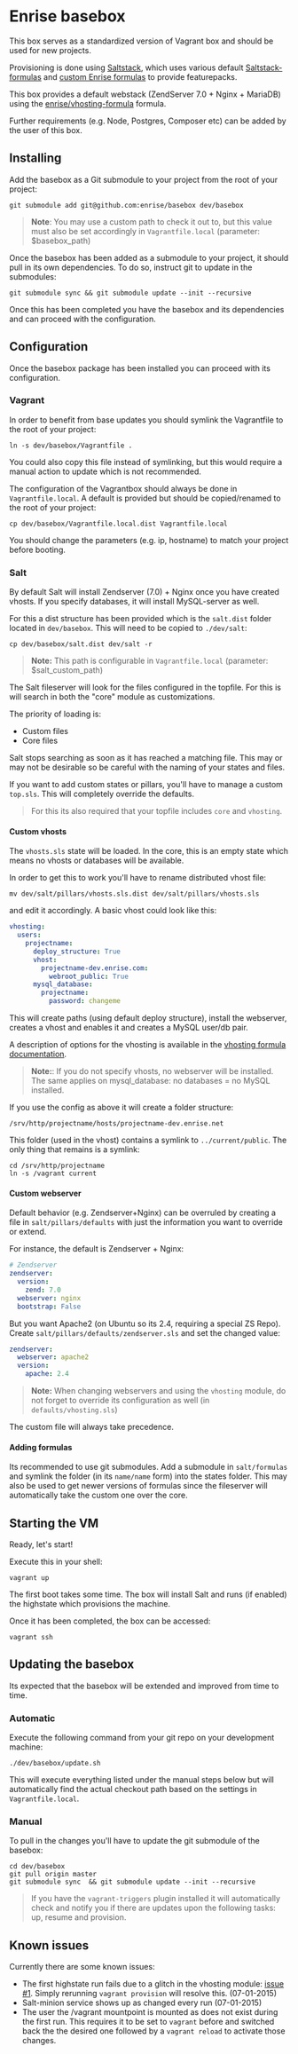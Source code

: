 # Enrise basebox
This box serves as a standardized version of Vagrant box and should be used for new projects.

Provisioning is done using [Saltstack](http://saltstack.org), which uses various default [Saltstack-formulas](https://github.com/saltstack-formulas) and [custom Enrise formulas](https://github.com/enrise/?query=formula) to provide featurepacks.

This box provides a default webstack (ZendServer 7.0 + Nginx + MariaDB) using the [enrise/vhosting-formula](https://github.com/enrise/vhosting-formula) formula.

Further requirements (e.g. Node, Postgres, Composer etc) can be added by the user of this box.

## Installing
Add the basebox as a Git submodule to your project from the root of your project:
```
git submodule add git@github.com:enrise/basebox dev/basebox
```
> **Note**: You may use a custom path to check it out to, but this value must also be set accordingly in `Vagrantfile.local` (parameter: $basebox_path)

Once the basebox has been added as a submodule to your project, it should pull in its own dependencies. To do so, instruct git to update in the submodules:
```
git submodule sync && git submodule update --init --recursive
```

Once this has been completed you have the basebox and its dependencies and can proceed with the configuration.

## Configuration
Once the basebox package has been installed you can proceed with its configuration.

### Vagrant
In order to benefit from base updates you should symlink the Vagrantfile to the root of your project:
```
ln -s dev/basebox/Vagrantfile .
```
You could also copy this file instead of symlinking, but this would require a manual action to update which is not recommended.

The configuration of the Vagrantbox should always be done in `Vagrantfile.local`.
A default is provided but should be copied/renamed to the root of your project:
```
cp dev/basebox/Vagrantfile.local.dist Vagrantfile.local
```
You should change the parameters (e.g. ip, hostname) to match your project before booting.

### Salt
By default Salt will install Zendserver (7.0) + Nginx once you have created vhosts. If you specify databases, it will install MySQL-server as well.

For this a dist structure has been provided which is the `salt.dist` folder located in `dev/basebox`. This will need to be copied to `./dev/salt`:
```
cp dev/basebox/salt.dist dev/salt -r
```
> **Note:** This path is configurable in `Vagrantfile.local` (parameter: $salt_custom_path)

The Salt fileserver will look for the files configured in the topfile.
For this is will search in both the "core" module as customizations.

The priority of loading is:
- Custom files
- Core files

Salt stops searching as soon as it has reached a matching file.
This may or may not be desirable so be careful with the naming of your states and files.

If you want to add custom states or pillars, you'll have to manage a custom `top.sls`. This will completely override the defaults.
> For this its also required that your topfile includes `core` and `vhosting`.

#### Custom vhosts
The `vhosts.sls` state will be loaded. In the core, this is an empty state which means no vhosts or databases will be available.

In order to get this to work you'll have to rename distributed vhost file:
```
mv dev/salt/pillars/vhosts.sls.dist dev/salt/pillars/vhosts.sls
```
and edit it accordingly. A basic vhost could look like this:
```yaml
vhosting:
  users:
    projectname:
      deploy_structure: True
      vhost:
        projectname-dev.enrise.com:
          webroot_public: True
      mysql_database:
        projectname:
          password: changeme
```

This will create paths (using default deploy structure), install the webserver, creates a vhost and enables it and creates a MySQL user/db pair.

A description of options for the vhosting is available in the [vhosting formula documentation](https://github.com/enrise/vhosting-formula).

> **Note:**: If you do not specify vhosts, no webserver will be installed. The same applies on mysql_database: no databases = no MySQL installed.

If you use the config as above it will create a folder structure:
```
/srv/http/projectname/hosts/projectname-dev.enrise.net
```

This folder (used in the vhost) contains a symlink to `../current/public`.
The only thing that remains is a symlink:
```
cd /srv/http/projectname
ln -s /vagrant current
```

#### Custom webserver
Default behavior (e.g. Zendserver+Nginx) can be overruled by creating a file in `salt/pillars/defaults` with just the information you want to override or extend.

For instance, the default is Zendserver + Nginx:
```yaml
# Zendserver
zendserver:
  version:
    zend: 7.0
  webserver: nginx
  bootstrap: False
```

But you want Apache2 (on Ubuntu so its 2.4, requiring a special ZS Repo).
Create `salt/pillars/defaults/zendserver.sls` and set the changed value:

```yaml
zendserver:
  webserver: apache2  
  version:
    apache: 2.4
```
> **Note:** When changing webservers and using the `vhosting` module, do not forget to override its configuration as well (in `defaults/vhosting.sls`)

The custom file will always take precedence.

#### Adding formulas
Its recommended to use git submodules.
Add a submodule in `salt/formulas` and symlink the folder (in its `name/name` form) into the states folder. This may also be used to get newer versions of formulas since the fileserver will automatically take the custom one over the core.

## Starting the VM
Ready, let's start!

Execute this in your shell:
```
vagrant up
```

The first boot takes some time.
The box will install Salt and runs (if enabled) the highstate which provisions the machine.

Once it has been completed, the box can be accessed:

```
vagrant ssh
```

## Updating the basebox
Its expected that the basebox will be extended and improved from time to time.

### Automatic
Execute the following command from your git repo on your development machine:
```
./dev/basebox/update.sh
```

This will execute everything listed under the manual steps below but will automatically find the actual checkout path based on the settings in `Vagrantfile.local`.

### Manual
To pull in the changes you'll have to update the git submodule of the basebox:
```
cd dev/basebox
git pull origin master
git submodule sync  && git submodule update --init --recursive
```
> If you have the `vagrant-triggers` plugin installed it will automatically check and notify you if there are updates upon the following tasks: up, resume and provision.

## Known issues
Currently there are some known issues:
* The first highstate run fails due to a glitch in the vhosting module: [issue #1](https://github.com/Enrise/vhosting-formula/issues/1).
  Simply rerunning `vagrant provision` will resolve this. (07-01-2015)
* Salt-minion service shows up as changed every run (07-01-2015)
* The user the /vagrant mountpoint is mounted as does not exist during the first run. This requires it to be set to `vagrant` before and switched back the the desired one followed by a `vagrant reload` to activate those changes.
